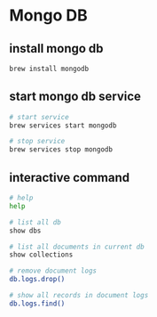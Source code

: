# Mongo DB

## install mongo db

```bash
brew install mongodb
```

## start mongo db service

```bash
# start service
brew services start mongodb

# stop service
brew services stop mongodb
```

## interactive command

```bash
# help
help

# list all db
show dbs

# list all documents in current db
show collections

# remove document logs
db.logs.drop()

# show all records in document logs
db.logs.find()
```

